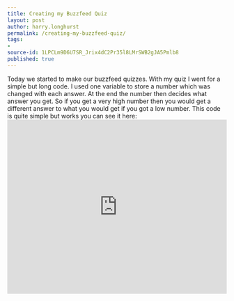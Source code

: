 ```yaml
---
title: Creating my Buzzfeed Quiz
layout: post
author: harry.longhurst
permalink: /creating-my-buzzfeed-quiz/
tags:
- 
source-id: 1LPCLm9D6U7SR_Jrix4dC2Pr35l8LMrSWB2gJA5Pmlb8
published: true
---
```

Today we started to make our buzzfeed quizzes. With my quiz I went for a simple but long code. I used one variable to store a number which was changed with each answer. At the end the number then decides what answer you get. So if you get a very high number then you would get a different answer to what you would get if you got a low number. This code is quite simple but works you can see it here: <iframe height="400px" width="100%" src="https://repl.it/@harrylonghurst/My-Buzzfeed-Quiz?lite=true" scrolling="no" frameborder="no" allowtransparency="true" allowfullscreen="true" sandbox="allow-forms allow-pointer-lock allow-popups allow-same-origin allow-scripts allow-modals"></iframe>

